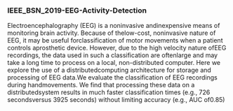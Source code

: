 ### IEEE_BSN_2019-EEG-Activity-Detection
Electroencephalography (EEG) is a noninvasive andinexpensive  means  of  monitoring  brain  activity.  Because  of  thelow-cost,   noninvasive   nature   of   EEG,   it   may   be   useful   forclassification  of  motor  movements  when  a  patient  controls  aprosthetic  device.  However,  due  to  the  high  velocity  nature  ofEEG recordings, the data used in such a classification are oftenlarge  and  may  take  a  long  time  to  process  on  a  local,  non-distributed  computer.  Here  we  explore  the  use  of  a  distributedcomputing architecture for storage and processing of EEG data.We  evaluate  the  classification  of  EEG  recordings  during  handmovements.  We  find that  processing  these  data on  a  distributedsystem results in much faster classification times (e.g., 726 secondsversus  3925  seconds)  without  limiting  accuracy  (e.g.,  AUC  of0.85)
